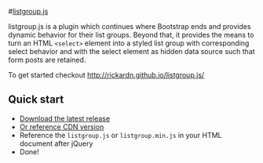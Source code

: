 #[listgroup.js](http://rickardn.github.io/listgroup.js/)

listgroup.js is a plugin which continues where Bootstrap ends and provides dynamic behavior for their list groups. Beyond that, it provides the means to turn an HTML `<select>` element into a styled list group with corresponding select behavior and with the select element as hidden data source such that form posts are retained.

To get started checkout http://rickardn.github.io/listgroup.js/

## Quick start

- [Download the latest release](https://github.com/rickardn/listgroup.js/zipball/master)
- [Or reference CDN version](https://cdn.jsdelivr.net/bootstrap.listgroup/1.1/listgroup.min.js)
- Reference the `listgroup.js` or `listgroup.min.js` in your HTML document after jQuery
- Done!
